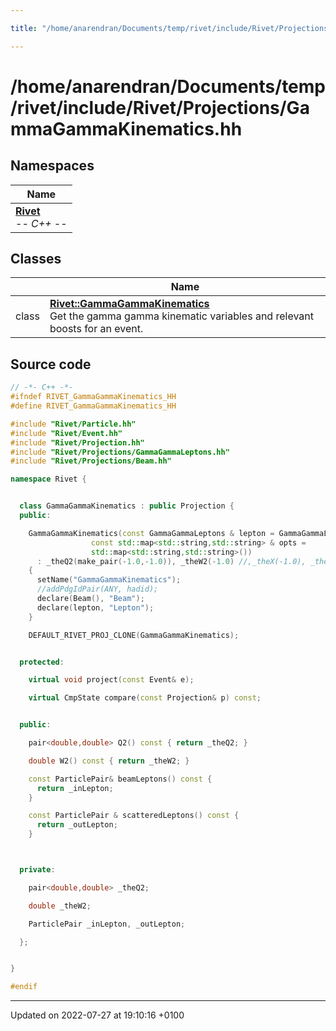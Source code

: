 ```yaml
---

title: "/home/anarendran/Documents/temp/rivet/include/Rivet/Projections/GammaGammaKinematics.hh"

---
```


# /home/anarendran/Documents/temp/rivet/include/Rivet/Projections/GammaGammaKinematics.hh



## Namespaces

| Name           |
| -------------- |
| **[Rivet](http://example.org/namespaces/namespacerivet/)** <br>-*- C++ -*-  |

## Classes

|                | Name           |
| -------------- | -------------- |
| class | **[Rivet::GammaGammaKinematics](http://example.org/classes/classrivet_1_1gammagammakinematics/)** <br>Get the gamma gamma kinematic variables and relevant boosts for an event.  |




## Source code

```cpp
// -*- C++ -*-
#ifndef RIVET_GammaGammaKinematics_HH
#define RIVET_GammaGammaKinematics_HH

#include "Rivet/Particle.hh"
#include "Rivet/Event.hh"
#include "Rivet/Projection.hh"
#include "Rivet/Projections/GammaGammaLeptons.hh"
#include "Rivet/Projections/Beam.hh"

namespace Rivet {


  class GammaGammaKinematics : public Projection {
  public:

    GammaGammaKinematics(const GammaGammaLeptons & lepton = GammaGammaLeptons(),
                  const std::map<std::string,std::string> & opts =
                  std::map<std::string,std::string>())
      : _theQ2(make_pair(-1.0,-1.0)), _theW2(-1.0) //,_theX(-1.0), _theY(-1.0), _theS(-1.0)
    {
      setName("GammaGammaKinematics");
      //addPdgIdPair(ANY, hadid);
      declare(Beam(), "Beam");
      declare(lepton, "Lepton");
    }

    DEFAULT_RIVET_PROJ_CLONE(GammaGammaKinematics);


  protected:

    virtual void project(const Event& e);

    virtual CmpState compare(const Projection& p) const;


  public:

    pair<double,double> Q2() const { return _theQ2; }

    double W2() const { return _theW2; }

    const ParticlePair& beamLeptons() const {
      return _inLepton;
    }

    const ParticlePair & scatteredLeptons() const {
      return _outLepton;
    }



  private:

    pair<double,double> _theQ2;

    double _theW2;

    ParticlePair _inLepton, _outLepton;

  };


}

#endif
```


-------------------------------

Updated on 2022-07-27 at 19:10:16 +0100
